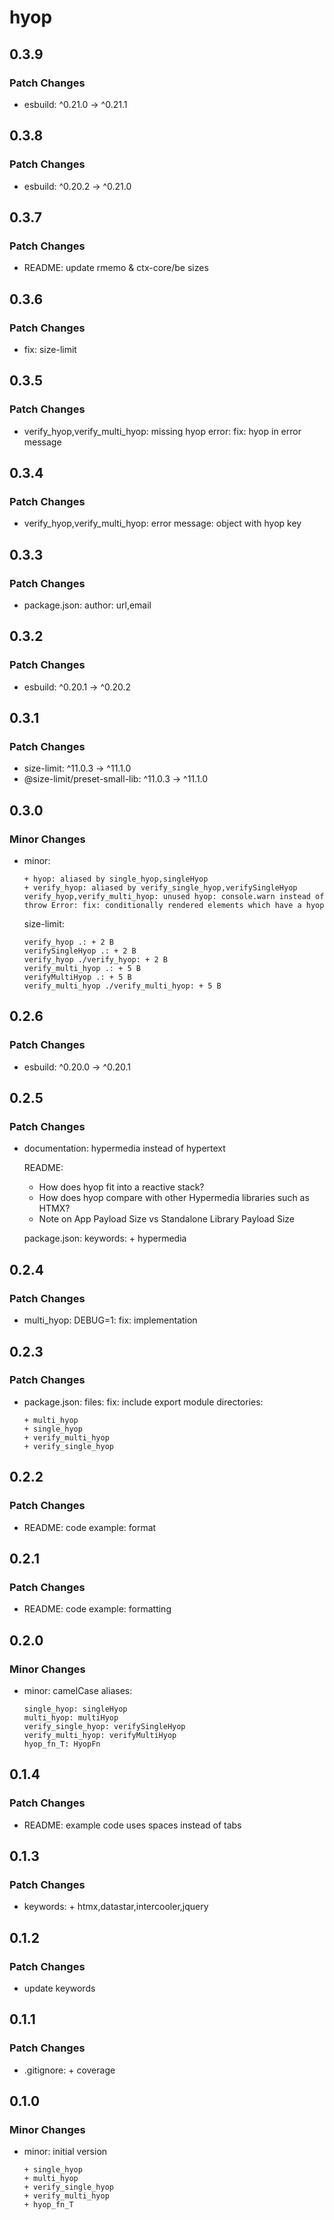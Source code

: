 # hyop

## 0.3.9

### Patch Changes

- esbuild: ^0.21.0 -> ^0.21.1

## 0.3.8

### Patch Changes

- esbuild: ^0.20.2 -> ^0.21.0

## 0.3.7

### Patch Changes

- README: update rmemo & ctx-core/be sizes

## 0.3.6

### Patch Changes

- fix: size-limit

## 0.3.5

### Patch Changes

- verify_hyop,verify_multi_hyop: missing hyop error: fix: hyop in error message

## 0.3.4

### Patch Changes

- verify_hyop,verify_multi_hyop: error message: object with hyop key

## 0.3.3

### Patch Changes

- package.json: author: url,email

## 0.3.2

### Patch Changes

- esbuild: ^0.20.1 -> ^0.20.2

## 0.3.1

### Patch Changes

- size-limit: ^11.0.3 -> ^11.1.0
- @size-limit/preset-small-lib: ^11.0.3 -> ^11.1.0

## 0.3.0

### Minor Changes

- minor:

      + hyop: aliased by single_hyop,singleHyop
      + verify_hyop: aliased by verify_single_hyop,verifySingleHyop
      verify_hyop,verify_multi_hyop: unused hyop: console.warn instead of throw Error: fix: conditionally rendered elements which have a hyop

  size-limit:

      verify_hyop .: + 2 B
      verifySingleHyop .: + 2 B
      verify_hyop ./verify_hyop: + 2 B
      verify_multi_hyop .: + 5 B
      verifyMultiHyop .: + 5 B
      verify_multi_hyop ./verify_multi_hyop: + 5 B

## 0.2.6

### Patch Changes

- esbuild: ^0.20.0 -> ^0.20.1

## 0.2.5

### Patch Changes

- documentation: hypermedia instead of hypertext

  README:

  - How does hyop fit into a reactive stack?
  - How does hyop compare with other Hypermedia libraries such as HTMX?
  - Note on App Payload Size vs Standalone Library Payload Size

  package.json: keywords: + hypermedia

## 0.2.4

### Patch Changes

- multi_hyop: DEBUG=1: fix: implementation

## 0.2.3

### Patch Changes

- package.json: files: fix: include export module directories:

      + multi_hyop
      + single_hyop
      + verify_multi_hyop
      + verify_single_hyop

## 0.2.2

### Patch Changes

- README: code example: format

## 0.2.1

### Patch Changes

- README: code example: formatting

## 0.2.0

### Minor Changes

- minor: camelCase aliases:

      single_hyop: singleHyop
      multi_hyop: multiHyop
      verify_single_hyop: verifySingleHyop
      verify_multi_hyop: verifyMultiHyop
      hyop_fn_T: HyopFn

## 0.1.4

### Patch Changes

- README: example code uses spaces instead of tabs

## 0.1.3

### Patch Changes

- keywords: + htmx,datastar,intercooler,jquery

## 0.1.2

### Patch Changes

- update keywords

## 0.1.1

### Patch Changes

- .gitignore: + coverage

## 0.1.0

### Minor Changes

- minor: initial version

      + single_hyop
      + multi_hyop
      + verify_single_hyop
      + verify_multi_hyop
      + hyop_fn_T
